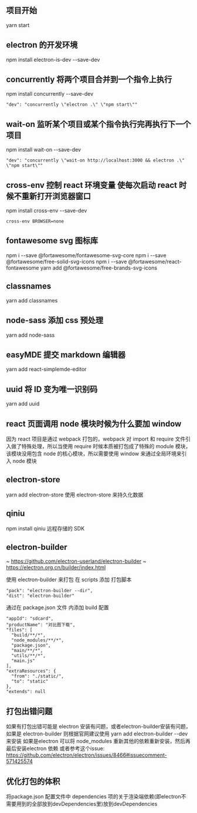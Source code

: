 ## 项目开始

yarn start

## electron 的开发环境

npm install electron-is-dev --save-dev

## concurrently 将两个项目合并到一个指令上执行

npm install concurrently --save-dev

```
"dev": "concurrently \"electron .\" \"npm start\""
```

## wait-on 监听某个项目或某个指令执行完再执行下一个项目

npm install wait-on --save-dev

```
"dev": "concurrently \"wait-on http://localhost:3000 && electron .\" \"npm start\""
```

## cross-env 控制 react 环境变量 使每次启动 react 时候不重新打开浏览器窗口

npm install cross-env --save-dev

```
cross-env BROWSER=none
```

## fontawesome svg 图标库

npm i --save @fortawesome/fontawesome-svg-core
npm i --save @fortawesome/free-solid-svg-icons
npm i --save @fortawesome/react-fontawesome
yarn add @fortawesome/free-brands-svg-icons

## classnames

yarn add classnames

## node-sass 添加 css 预处理

yarn add node-sass

## easyMDE 提交 markdown 编辑器

yarn add react-simplemde-editor

## uuid 将 ID 变为唯一识别码

yarn add uuid

## react 页面调用 node 模块时候为什么要加 window

因为 react 项目是通过 webpack 打包的，webpack 对 import 和 require 文件引入做了特殊处理，所以当使用 require 时候本质被打包成了特殊的 module 模块，该模块没用包含 node 的核心模块，所以需要使用 window 来通过全局环境来引入 node 模块

## electron-store

yarn add electron-store
使用 electron-store 来持久化数据

## qiniu

npm install qiniu
远程存储的 SDK

## electron-builder
~ https://github.com/electron-userland/electron-builder
~ https://electron.org.cn/builder/index.html
<!-- ~ https://segmentfault.com/a/1190000016695922?utm_source=tag-newest -->
使用 electron-builder 来打包
在 scripts 添加 打包脚本

```
"pack": "electron-builder --dir",
"dist": "electron-builder"
```

通过在 package.json 文件 内添加 build 配置

```
"appId": "sdcard",
"productName": "对比图下载",
"files": [
  "build/**/*",
  "node_modules/**/*",
  "package.json",
  "main/**/*",
  "utils/**/*",
  "main.js"
],
"extraResources": {
  "from": "./static/",
  "to": "static"
},
"extends": null
```

## 打包出错问题
如果有打包出错可能是 electron 安装有问题，或者electron-builder安装有问题，
如果是 electron-builder 则根据官网建议使用 yarn add electron-builder --dev 来安装
如果是electron 可以将 node_modules 重新其他的依赖重新安装，然后再最后安装electron 依赖
或者参考这个issue: https://github.com/electron/electron/issues/8466#issuecomment-571425574


## 优化打包的体积
将package.json 配置文件中 dependencies 项的关于渲染端依赖(即electron不需要用到的全部放到devDependencies里)放到devDependencies